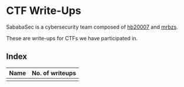 # CTF Write-Ups
SababaSec is a cybersecurity team composed of [hb20007](https://github.com/hb20007) and [mrbzs](https://github.com/Mrbzs).

These are write-ups for CTFs we have participated in.

## Index

| Name                   | No. of writeups |
|------------------------|--------|
| | |
